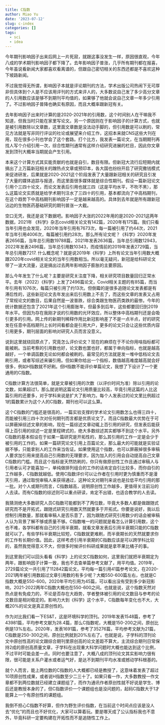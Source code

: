 ```yaml
---
title: C指数
author: Miao Yu
date: '2023-07-12'
slug: c-index
categories: []
tags:
  - sci
  - idea
---
```

今年期刊影响因子出来后网上一片死寂，就跟这事没发生一样，原因很直观，今年八成的学术期刊影响因子都下降了。去年影响因子普涨，几乎所有期刊都在报喜，今年虽说看新闻大家都喜欢看离谱的，但跟自己密切相关的东西还都是不喜欢这种下坡路新闻。

不过我觉得无所谓，影响因子本就是评论期刊的方法，学术出版公司热闹下无可厚非但具体到个人是不应该用评刊的方式来评人的，大多数说自己发了多少高分文章的人引用数应该是够不到期刊平均值的，如果够了他就会说自己文章一年多少引用了。不过影响因子普降也确实有原因，而且大概率跟新冠有关。

去年影响因子出来时计算的是2020-2021年的引用数，这个时间别人在干嘛我不知道，但我当时只能在家里写论文。另一个原因则在于影响因子的计算方式，也就是被引用数除以文章数，这里面文章数是没法动手脚的，但引用数是可以刷的，常见方法就是写非同行评议的社论或展望来介绍工作，这招本来就CNS这些大刊在用，现在很多小刊也学会了这个套路。打个比方，我发表一篇论文，在当期期刊再找人写个介绍引用一次，综合性期刊通常有这样介绍研究进展的栏目，因此你文章发到顶刊大概率当期就会产生引用。

本来这个计算方式其实能贡献的也就是自引，数目有限。但新冠大流行后短期内就搞出了上万篇新冠相关的蹭热点文章或预印本，各大国也纷纷开启了研究撒钱模式来促进研发，后果就是2020-2021这个阶段发表了大量跟新冠相关的研究且引发了大量的媒体追踪与报道，而这里面很多媒体就是综合性期刊。假设一篇新冠论文引用个三四十论文，而论文发表后引用也就三四（这是平均水平，不吹不黑），那么这篇论文实质就是给学术期刊注水了三四十的引用，基本都流向了中高档期刊，在这个趋势下中高档期刊影响因子一定是越来越高的。具体到去年就是所有跟新冠沾边的生物医药基础研究的期刊普涨一大截。

空口无凭，我还是说下数据吧。影响因子大涨的2022年用的是2020-2021这两年数据，2021年 《科学》杂志covid相关论文有142篇，2020年有175篇。我们只看当年引用也会发现，2020年当年引用有7673次，每一篇被引用了约44次，2021年当年引用4006次，每篇被引用约28次。那么所有论文呢？《科学》2020年发表2656篇，当年总引用数19788篇，2021年发表2636篇，当年总引用数12943，2022年发表2496篇，当年总引用数10343，而疫情前的2019年发表2729篇，当年总引用数7217. 什么概念呢？就是说2019年《科学》上所有论文当年引用数大概跟2020年covid相关论文的当年引用数相当。所以毫无疑问，新冠是给科研论文带了一波大流量，这是搞出过去两年影响因子膨胀的主要原因。

那么今年发生了什么呢？主要是研究关注度下降，相关研究项目数量回归正常水平。去年（2022）《科学》上发了2496篇论文，Covid相关主题的有85篇，而当年引用有1076次，每篇只被引用了约13次。但倒霉的是很多追随论文发表都是有滞后性的，这些新冠论文去年发出来后引用数上不去了，而这些文章的发表又占用了常规论文的数目，后果自然是一波普跌，综合类跟生物医药类跌的最惨。今年的统计数据还包含了2021年这个引用膨胀年，但最多到后年，这些都要回归到2019年水平。但因为存在我刚才说的引用数的光环效应，所以整体中高档期刊还是会吸引更多的引用。网上传的新期刊稀释作用比新冠影响差了不是一点半点，好的研究发在任意中高档期刊上长时间看都会是引用大户，更多的论文只会让这些优质内容引用更多，期刊层面的影响对研究人员而言没意义。

说到这里就绕回原点了，究竟怎么评价论文？现在的麻烦在于不论你用啥指标都可能被刷。当前考察的引用数也好，论文数也罢也好，都属于单向指标，也就是越高越好，一个单调函数无论如何都会被刷的。最常见的方法就是发一堆中低档论文去刷引用，或者写综述来骗引用。但如果你给出一个指标，数值越高难度越高就会好很多，例如H指数就不好刷。但H指数不能评价单篇论文，我想了下设计了一个更通用的C指数。

C指数计算方法很简单，就是文章被引用的次数（以评价时间为准）除以引用的论文数，如果超过1，那么就说明这篇论文引用质量比较高，毕竟引用这篇的人比这篇引用的还要多，对于学科来说是扩大了影响力。每个人发表过的论文里比例超过1的篇数累计为这个人的C指数，期刊也可以这么算。

这个C指数的门槛还是很高的，一篇实验支撑的学术论文引用数怎么也得三四十，而能被引用三四十次对任何期刊而言都是优质论文了。而且C指数最大优势在于可以屏蔽掉综述文章的影响，现在一篇综述文章动辄上百引用的研究，但发表后能获得上百引用的综述一定是里程碑式的，绝大多数综述其实都够不到这个水平。另外C指数的基本假设在于如果一篇研究是开拓性的，那么其引用的工作一定是会少于被引用的工作的。如果一篇研究论文引用上百篇论文，那么最大的可能就是实验证据不够，只能拿别人的工作来当佐证。如果使用这个指数，也可以屏蔽掉很多审稿人要求加引用来提高自己引用数的无理要求，因为加入的引用会自动提高自己文章C指数的门槛。而且这个指标是天然防刷的，你只有做原创性工作且通过审稿人与引用者认可才能喜加一，单纯做排列组合的工作的话肯定自引比较多，而你自引的工作越多，C指数就越低。使用C指数评价可以让作者在引用时更为慎重而不是漫天引用，通过取悦审稿人来获得通过，这种论文对期刊来说也是拉低平均引用的那一批。对个人或期刊而言，C指数越高，说明原创性工作越多，更值得关注前沿的人去读。而有C指数的综述则可以重点研读，肯定不出错，也适合教学的人去读。

我猜测绝大多数研究人员C指数可能都到不了两位数，毕竟大多数人都是做跟随式研究而不是开拓式，跟随式研究引用数天然就要多于开拓式。你要是说好，我以后控制引用数量，那就看审稿人是否乐意了，因为跟随式研究引用数少的话会被审稿人认为背景了解不够或质量不够。C指数唯一的问题就是看怎么计算引用数，这个也不难，各学科都有自己的引用半衰期，就看文章发表后引用半衰期只能的C指数就可以了。有些学科半衰期比较短，C指数就更难刷，而半衰期长的天然就要求你的工作有长期价值。因此，这样考虑引用半衰期的C指数应该是可以跨学科比较的，虽然我觉得意义不大，但很多时候评价科研成果就是拿苹果比橘子的事。

到这里我们可以回头看看《科学》上的论文C指数如何，这里我们就把半衰期定为两年，跟影响因子计算一致，我也不去查单篇参考文献了，用平均值。2019年，2729篇论文一共引用了112842篇论文，平均每一篇引用41篇参考论文，在2020-2021两年被引用数超过文章引用数的有多少呢？大概550-600篇左右，也就是C指数大概是550-600。2020年平均引用为45篇，可以看出没有受到多少新冠影响，2021-2022两年C指数大概也在550-600之间。也就是说，这个指数天然对热点是有免疫力的，不论是否存在大趋势，学者整体被引用的论文数目与参考的论文数目是相对稳定的。影响力大到《科学》这个水平，C指数每年变化也不大，大概20%的论文是真正原创性的。

作为对比我们看一下ES&T，这是环境科学的顶刊。2019年发表1548篇，参考了43981篇，平均参考文献为28.4篇，那么C指数呢，大概是150-200之间，原创比例是13%左右。2020年，发表1691篇，参考了35276篇，平均参考文献为21篇，C指数是250-300之间，原创比例就到20%左右了。也就是说，子学科的顶刊论文中原创性高的论文跟综合期刊里原创高的论文差距不算大，主流综合期刊日常保持2成的原创高质量文章，子学科在出现重大科学问题时大概也能达到这个比例，不过平时可能会差一点。同时也要注意了，大概八成的顶刊论文其实影响力很有限，很可能是关系户灌水或者运气好，是达不到期刊平均水准或撼动学科根基的。

就个人而言，能上两位数的C指数的人大概都已经是教授了，这意味着发表了超过10项原创性成果，或者说H指数至少二三十了。如果只看一作，大多数教授一作文章都不到两位数就已经建立课题组了，而作为通讯作者原创性就不好说是学生、博后还是教授本身的了，但C指数评价一个课题组也是没问题的，起码C指数大于1才能算上一个有原创性的课题组。

我倒不担心C指数不好算，但作为野生评价指数，在当前这个时间点应该是没人去“优化”的而且也不好优化，大家可以算着玩。要是哪天成了公认指标我也不意外，毕竟科研一定要构建在开拓性而不是追随性工作上。
